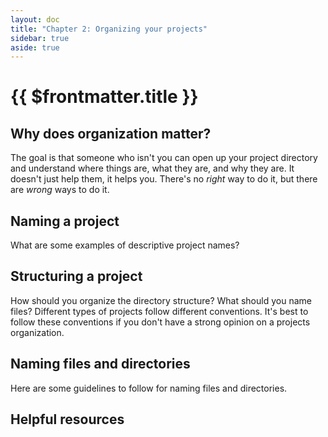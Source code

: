 ```yaml
---
layout: doc
title: "Chapter 2: Organizing your projects"
sidebar: true
aside: true
---
```


# {{ $frontmatter.title }}

## Why does organization matter?

The goal is that someone who isn't you can open up your project directory and understand where things are, what they are, and why they are. It doesn't just help them, it helps you. There's no _right_ way to do it, but there are _wrong_ ways to do it.

## Naming a project

What are some examples of descriptive project names?

## Structuring a project

How should you organize the directory structure? What should you name files? Different types of projects follow different conventions. It's best to follow these conventions if you don't have a strong opinion on a projects organization.

## Naming files and directories

Here are some guidelines to follow for naming files and directories.

## Helpful resources
